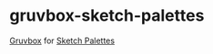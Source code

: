 # gruvbox-sketch-palettes

[Gruvbox](https://github.com/morhetz/gruvbox) for [Sketch Palettes](https://github.com/andrewfiorillo/sketch-palettes)
